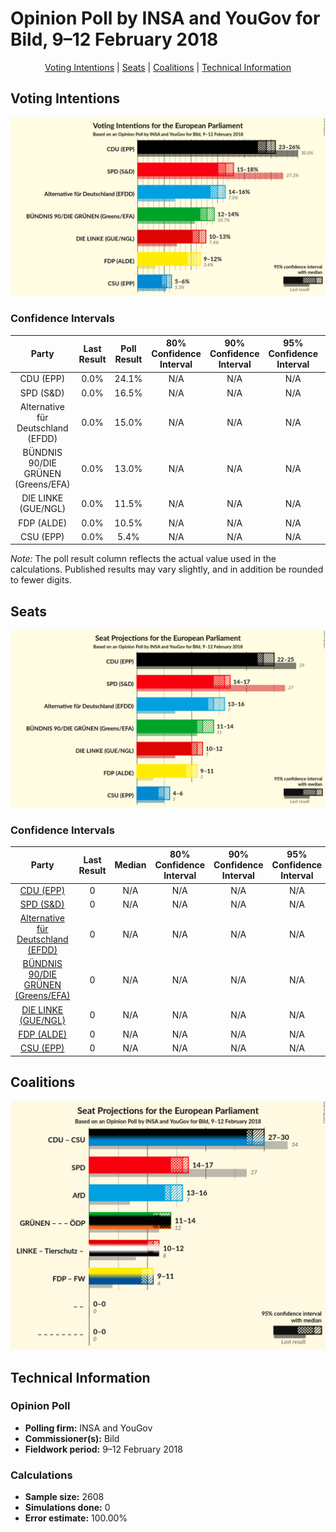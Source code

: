 # Opinion Poll by INSA and YouGov for Bild, 9–12 February 2018

<p align="center"><a href="#voting-intentions">Voting Intentions</a> | <a href="#seats">Seats</a> | <a href="#coalitions">Coalitions</a> | <a href="#technical-information">Technical Information</a></p>

## Voting Intentions

![Graph with voting intentions not yet produced](2018-02-12-INSAandYouGov.png "Voting Intentions")

### Confidence Intervals

| Party | Last Result | Poll Result | 80% Confidence Interval | 90% Confidence Interval | 95% Confidence Interval | 99% Confidence Interval |
|:-----:|:-----------:|:-----------:|:-----------------------:|:-----------------------:|:-----------------------:|:-----------------------:|
| CDU (EPP) | 0.0% | 24.1% | N/A |N/A |N/A |N/A |
| SPD (S&D) | 0.0% | 16.5% | N/A |N/A |N/A |N/A |
| Alternative für Deutschland (EFDD) | 0.0% | 15.0% | N/A |N/A |N/A |N/A |
| BÜNDNIS 90/DIE GRÜNEN (Greens/EFA) | 0.0% | 13.0% | N/A |N/A |N/A |N/A |
| DIE LINKE (GUE/NGL) | 0.0% | 11.5% | N/A |N/A |N/A |N/A |
| FDP (ALDE) | 0.0% | 10.5% | N/A |N/A |N/A |N/A |
| CSU (EPP) | 0.0% | 5.4% | N/A |N/A |N/A |N/A |

*Note:* The poll result column reflects the actual value used in the calculations. Published results may vary slightly, and in addition be rounded to fewer digits.

## Seats

![Graph with seats not yet produced](2018-02-12-INSAandYouGov-seats.png "Seats")

### Confidence Intervals

| Party | Last Result | Median | 80% Confidence Interval | 90% Confidence Interval | 95% Confidence Interval | 99% Confidence Interval |
|:-----:|:-----------:|:------:|:-----------------------:|:-----------------------:|:-----------------------:|:-----------------------:|
| <a href="#cdu-(epp)">CDU (EPP)</a> | 0 | N/A | N/A |N/A |N/A |N/A |
| <a href="#spd-(s&d)">SPD (S&D)</a> | 0 | N/A | N/A |N/A |N/A |N/A |
| <a href="#alternative-für-deutschland-(efdd)">Alternative für Deutschland (EFDD)</a> | 0 | N/A | N/A |N/A |N/A |N/A |
| <a href="#bÜndnis-90/die-grÜnen-(greens/efa)">BÜNDNIS 90/DIE GRÜNEN (Greens/EFA)</a> | 0 | N/A | N/A |N/A |N/A |N/A |
| <a href="#die-linke-(gue/ngl)">DIE LINKE (GUE/NGL)</a> | 0 | N/A | N/A |N/A |N/A |N/A |
| <a href="#fdp-(alde)">FDP (ALDE)</a> | 0 | N/A | N/A |N/A |N/A |N/A |
| <a href="#csu-(epp)">CSU (EPP)</a> | 0 | N/A | N/A |N/A |N/A |N/A |


## Coalitions

![Graph with coalitions seats not yet produced](2018-02-12-INSAandYouGov-coalitions-seats.png "Coalitions Seats")


## Technical Information

### Opinion Poll

+ **Polling firm:** INSA and YouGov
+ **Commissioner(s):** Bild
+ **Fieldwork period:** 9–12 February 2018

### Calculations

+ **Sample size:** 2608
+ **Simulations done:** 0
+ **Error estimate:** 100.00%

